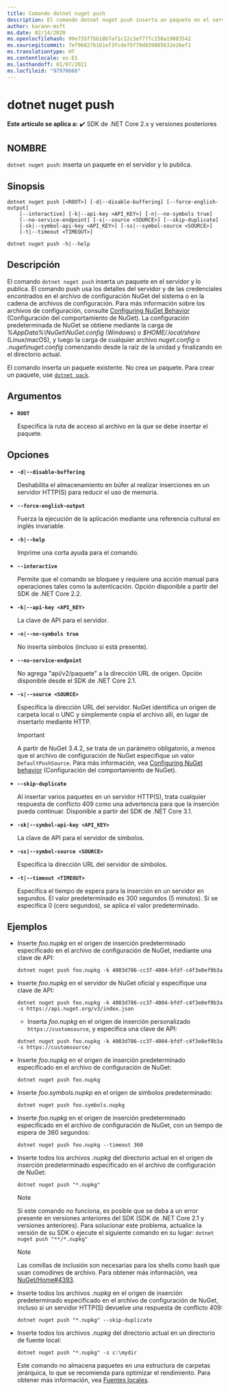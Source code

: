 ```yaml
---
title: Comando dotnet nuget push
description: El comando dotnet nuget push inserta un paquete en el servidor y lo publica.
author: karann-msft
ms.date: 02/14/2020
ms.openlocfilehash: 99e735f7bb18b7af1c12c3ef77fc150a19083542
ms.sourcegitcommit: 7ef96827b161ef3fcde75f79d839885632e26ef1
ms.translationtype: HT
ms.contentlocale: es-ES
ms.lasthandoff: 01/07/2021
ms.locfileid: "97970660"
---
```

# <a name="dotnet-nuget-push"></a>dotnet nuget push

**Este artículo se aplica a:** ✔️ SDK de .NET Core 2.x y versiones posteriores

## <a name="name"></a>NOMBRE

`dotnet nuget push`: inserta un paquete en el servidor y lo publica.

## <a name="synopsis"></a>Sinopsis

```dotnetcli
dotnet nuget push [<ROOT>] [-d|--disable-buffering] [--force-english-output]
    [--interactive] [-k|--api-key <API_KEY>] [-n|--no-symbols true]
    [--no-service-endpoint] [-s|--source <SOURCE>] [--skip-duplicate]
    [-sk|--symbol-api-key <API_KEY>] [-ss|--symbol-source <SOURCE>]
    [-t|--timeout <TIMEOUT>]

dotnet nuget push -h|--help
```

## <a name="description"></a>Descripción

El comando `dotnet nuget push` inserta un paquete en el servidor y lo publica. El comando push usa los detalles del servidor y de las credenciales encontrados en el archivo de configuración NuGet del sistema o en la cadena de archivos de configuración. Para más información sobre los archivos de configuración, consulte [Configuring NuGet Behavior](/nuget/consume-packages/configuring-nuget-behavior) (Configuración del comportamiento de NuGet). La configuración predeterminada de NuGet se obtiene mediante la carga de *%AppData%\NuGet\NuGet.config* (Windows) o *$HOME/.local/share* (Linux/macOS), y luego la carga de cualquier archivo *nuget.config* o *.nuget\nuget.config* comenzando desde la raíz de la unidad y finalizando en el directorio actual.

El comando inserta un paquete existente. No crea un paquete. Para crear un paquete, use [`dotnet pack`](dotnet-pack.md).

## <a name="arguments"></a>Argumentos

- **`ROOT`**

  Especifica la ruta de acceso al archivo en la que se debe insertar el paquete.

## <a name="options"></a>Opciones

- **`-d|--disable-buffering`**

  Deshabilita el almacenamiento en búfer al realizar inserciones en un servidor HTTP(S) para reducir el uso de memoria.

- **`--force-english-output`**

  Fuerza la ejecución de la aplicación mediante una referencia cultural en inglés invariable.

- **`-h|--help`**

  Imprime una corta ayuda para el comando.

- **`--interactive`**

  Permite que el comando se bloquee y requiere una acción manual para operaciones tales como la autenticación. Opción disponible a partir del SDK de .NET Core 2.2.

- **`-k|--api-key <API_KEY>`**

  La clave de API para el servidor.

- **`-n|--no-symbols true`**

  No inserta símbolos (incluso si está presente).

- **`--no-service-endpoint`**

  No agrega "api/v2/paquete" a la dirección URL de origen. Opción disponible desde el SDK de .NET Core 2.1.

- **`-s|--source <SOURCE>`**

  Especifica la dirección URL del servidor. NuGet identifica un origen de carpeta local o UNC y simplemente copia el archivo allí, en lugar de insertarlo mediante HTTP.
  > [!IMPORTANT]
  > A partir de NuGet 3.4.2, se trata de un parámetro obligatorio, a menos que el archivo de configuración de NuGet especifique un valor `DefaultPushSource`. Para más información, vea [Configuring NuGet behavior](/nuget/consume-packages/configuring-nuget-behavior) (Configuración del comportamiento de NuGet).

- **`--skip-duplicate`**

  Al insertar varios paquetes en un servidor HTTP(S), trata cualquier respuesta de conflicto 409 como una advertencia para que la inserción pueda continuar. Disponible a partir del SDK de .NET Core 3.1.

- **`-sk|--symbol-api-key <API_KEY>`**

  La clave de API para el servidor de símbolos.

- **`-ss|--symbol-source <SOURCE>`**

  Especifica la dirección URL del servidor de símbolos.

- **`-t|--timeout <TIMEOUT>`**

  Especifica el tiempo de espera para la inserción en un servidor en segundos. El valor predeterminado es 300 segundos (5 minutos). Si se especifica 0 (cero segundos), se aplica el valor predeterminado.

## <a name="examples"></a>Ejemplos

- Inserte *foo.nupkg* en el origen de inserción predeterminado especificado en el archivo de configuración de NuGet, mediante una clave de API:

  ```dotnetcli
  dotnet nuget push foo.nupkg -k 4003d786-cc37-4004-bfdf-c4f3e8ef9b3a
  ```

- Inserte *foo.nupkg* en el servidor de NuGet oficial y especifique una clave de API:

  ```dotnetcli
  dotnet nuget push foo.nupkg -k 4003d786-cc37-4004-bfdf-c4f3e8ef9b3a -s https://api.nuget.org/v3/index.json
  ```
  
  * Inserta *foo.nupkg* en el origen de inserción personalizado `https://customsource`, y especifica una clave de API:

  ```dotnetcli
  dotnet nuget push foo.nupkg -k 4003d786-cc37-4004-bfdf-c4f3e8ef9b3a -s https://customsource/
  ```

- Inserte *foo.nupkg* en el origen de inserción predeterminado especificado en el archivo de configuración de NuGet:

  ```dotnetcli
  dotnet nuget push foo.nupkg
  ```

- Inserte *foo.symbols.nupkp* en el origen de símbolos predeterminado:

  ```dotnetcli
  dotnet nuget push foo.symbols.nupkg
  ```

- Inserte *foo.nupkg* en el origen de inserción predeterminado especificado en el archivo de configuración de NuGet, con un tiempo de espera de 360 segundos:

  ```dotnetcli
  dotnet nuget push foo.nupkg --timeout 360
  ```

- Inserte todos los archivos *.nupkg* del directorio actual en el origen de inserción predeterminado especificado en el archivo de configuración de NuGet:

  ```dotnetcli
  dotnet nuget push "*.nupkg"
  ```

  > [!NOTE]
  > Si este comando no funciona, es posible que se deba a un error presente en versiones anteriores del SDK (SDK de .NET Core 2.1 y versiones anteriores).
  > Para solucionar este problema, actualice la versión de su SDK o ejecute el siguiente comando en su lugar: `dotnet nuget push "**/*.nupkg"`
  
  > [!NOTE]
  > Las comillas de inclusión son necesarias para los shells como bash que usan comodines de archivo. Para obtener más información, vea [NuGet/Home#4393](https://github.com/NuGet/Home/issues/4393#issuecomment-667618120).

- Inserte todos los archivos *.nupkg* en el origen de inserción predeterminado especificado en el archivo de configuración de NuGet, incluso si un servidor HTTP(S) devuelve una respuesta de conflicto 409:

  ```dotnetcli
  dotnet nuget push "*.nupkg" --skip-duplicate
  ```

- Inserte todos los archivos *.nupkg*  del directorio actual en un directorio de fuente local:

  ```dotnetcli
  dotnet nuget push "*.nupkg" -s c:\mydir
  ```

  Este comando no almacena paquetes en una estructura de carpetas jerárquica, lo que se recomienda para optimizar el rendimiento. Para obtener más información, vea [Fuentes locales](/nuget/hosting-packages/local-feeds).  
